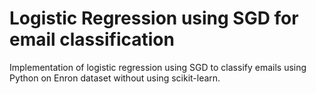 # Logistic Regression using SGD for email classification

Implementation of logistic regression using SGD to classify emails using Python on Enron dataset without using scikit-learn.
